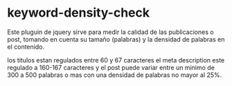 # keyword-density-check
Este pluguin de jquery sirve para medir la calidad de las publicaciones o post, tomando en cuenta su tamaño (palabras) y la densidad de palabras en el contenido.

los titulos estan regulados entre 60 y 67 caracteres
el meta description este regulado a 160-167 caracteres
y el post puede variar entre un minimo de 300 a 500 palabras o mas con una densidad de palabras no mayor al 25%.
